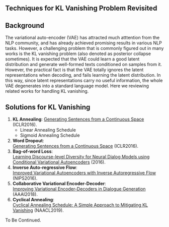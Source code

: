 ## Techniques for KL Vanishing Problem Revisited

## Background

The variational auto-encoder (VAE) has attracted much atttention from the NLP community, and has already achieved promising results in various NLP tasks.
However, a challenging problem that is commonly figured out in many works is the KL vanishing problem (also denoted as posterior collapse sometimes). 
It is expected that the VAE could learn a good latent distribution and generate well-formed texts conditioned on samples from it. 
However, the practical fact is that the VAE totally ignores the latent representations when decoding, and fails learning the latent distribution. 
In this way, since latent representations carry no useful information, the whole VAE degenerates into a standard language model.
Here we reviewing related works for handling KL vanishing.


## Solutions for KL Vanishing
1. **KL Annealing**: [Generating Sentences from a Continuous Space](https://arxiv.org/abs/1511.06349) (ICLR2016).  
    + Linear Annealing Schedule
    + Sigmoid Annealing Schedule
2. **Word Dropout**:   
[Generating Sentences from a Continuous Space](https://arxiv.org/abs/1511.06349) (ICLR2016).
3. **Bag-of-word Loss**:   
  [Learning Discourse-level Diversity for Neural Dialog Models using Conditional Variational Autoencoders](https://arxiv.org/pdf/1703.10960.pdf) (2016).
4. **Inverse Auto-regressive Flow**:   
[Improved Variational Autoencoders with Inverse Autoregressive Flow](https://papers.nips.cc/paper/6581-improved-variational-inference-with-inverse-autoregressive-flow.pdf) (NIPS2016).
5. **Collaborative Variational Encoder-Decoder**:   
[Improving Variational Encoder-Decoders in Dialogue Generation](https://arxiv.org/abs/1802.02032) (AAAI2018).
6. **Cyclical Annealing**:   
[Cyclical Annealing Schedule: A Simple Approach to Mitigating KL Vanishing](https://arxiv.org/abs/1903.10145) (NAACL2019).


To Be Continued.
